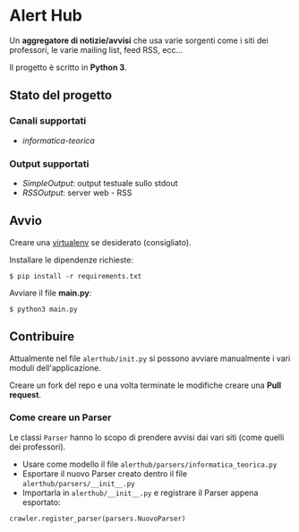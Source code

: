 # Alert Hub
Un **aggregatore di notizie/avvisi** che usa varie sorgenti come i siti dei  professori, le varie mailing list, feed RSS, ecc...

Il progetto è scritto in **Python 3**. 

## Stato del progetto
### Canali supportati

  - *informatica-teorica*
  
### Output supportati

  - *SimpleOutput*: output testuale sullo stdout
  - *RSSOutput*: server web - RSS
  
## Avvio

Creare una [virtualenv](https://docs.python.org/3/tutorial/venv.html) se desiderato (consigliato).

Installare le dipendenze richieste:
 
    $ pip install -r requirements.txt

Avviare il file **main.py**:
    
    $ python3 main.py
    
## Contribuire
Attualmente nel file `alerthub/init.py` si possono avviare manualmente i vari moduli dell'applicazione.

Creare un fork del repo e una volta terminate le modifiche creare una **Pull request**.

### Come creare un Parser
Le classi `Parser` hanno lo scopo di prendere avvisi dai vari siti (come quelli dei professori). 

 - Usare come modello il file `alerthub/parsers/informatica_teorica.py`
 - Esportare il nuovo Parser creato dentro il file `alerthub/parsers/__init__.py`
 - Importarla in `alerthub/__init__.py` e registrare il Parser appena esportato:
 
 ```python
crawler.register_parser(parsers.NuovoParser)
```